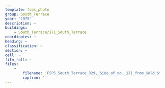 ```yaml
---
template: fsps_photo
group: South_Terrace
year: '1979'
description: ~
buildings:
    - South_Terrace/171_South_Terrace
coordinates: ~
heading: ~
classification: ~
section: ~
cell: ~
film_roll: ~
files:
    -
        filename: 'FSPS_South_Terrace_029,_Side_of_no._171_from_Gold_Street,_16-1-B_1979.png'
        caption: ''
---
```

